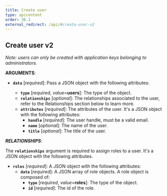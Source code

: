 ```yaml
---
title: Create user
type: apicontent
order: 36.1
external_redirect: /api/#create-user-v2
---
```


## Create user v2
*Note: users can only be created with application keys belonging to administrators.*

**ARGUMENTS**:

* **`data`** [*required*]:
    Pass a JSON object with the following attributes:

    * **`type`** [*required*, *value*=**users**]:
        The type of the object.
    * **`relationships`** [*optional*]:
        The relationships associated to the user, refer to the Relationships section below to learn more.
    * **`attributes`** [*required*]:
        The attributes of the user. It's a JSON object with the following attributes:
        * **`handle`** [*required*]:
            The user handle, must be a valid email.
        * **`name`** [*optional*]:
            The name of the user.
        * **`title`** [*optional*]:
            The title of the user.

***RELATIONSHIPS***:

The **`relationships`** argument is required to assign roles to a user. It's a JSON object with the following attributes.

* **`roles`** [*required*]:
    A JSON object with the following attributes:
    * **`data`** [*required*]:
        A JSON array of role objects. A role object is composed of:
        * **`type`** [*required*, *value*=**roles**]:
            The type of the object.
        * **`id`** [*required*]:
            The id of the role.


<!-- **RESPONSE**:

* **`data`**:
    * **`type`** [*value*=**users**]:
        The type of the object.
    * **`relationships`**:
        The relationships associated to the user, refer to the Relationships section below to learn more.
    * **`attributes`**:
        The attributes of the user. It's a JSON object with the following attributes:
        * **`handle`**:
            The user handle.
        * **`email`**:
            The user email.
        * **`name`**:
            The name of the user.
        * **`title`**:
            The title of the user.
        * **`icon`**:
            The path to the user's icon.
        * **`allowed_login_methods`**:
            The list of the user's allowed login methods.
        * **`status`**:
            The status of the user. One of:
            * Active
            * Pending
            * Disabled
        * **`disabled`**:
            If the user is disabled.
        * **`verified`**:
            The list of the user's allowed login methods.

***RELATIONSHIPS***: -->
